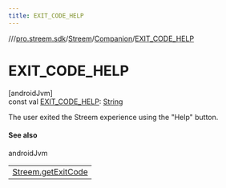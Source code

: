 ```yaml
---
title: EXIT_CODE_HELP
---
```

//[<root>](../../../../index.html)/[pro.streem.sdk](../../index.html)/[Streem](../index.html)/[Companion](index.html)/[EXIT_CODE_HELP](-e-x-i-t_-c-o-d-e_-h-e-l-p.html)



# EXIT_CODE_HELP



[androidJvm]\
const val [EXIT_CODE_HELP](-e-x-i-t_-c-o-d-e_-h-e-l-p.html): [String](https://kotlinlang.org/api/latest/jvm/stdlib/kotlin/-string/index.html)



The user exited the Streem experience using the &quot;Help&quot; button.



#### See also


androidJvm

| |
|---|
| [Streem.getExitCode](../get-exit-code.html) |




